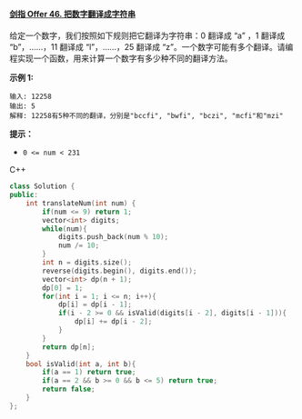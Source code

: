 #### [剑指 Offer 46. 把数字翻译成字符串](https://leetcode-cn.com/problems/ba-shu-zi-fan-yi-cheng-zi-fu-chuan-lcof/)

给定一个数字，我们按照如下规则把它翻译为字符串：0 翻译成 “a” ，1 翻译成 “b”，……，11 翻译成 “l”，……，25 翻译成 “z”。一个数字可能有多个翻译。请编程实现一个函数，用来计算一个数字有多少种不同的翻译方法。

 

**示例 1:**

```
输入: 12258
输出: 5
解释: 12258有5种不同的翻译，分别是"bccfi", "bwfi", "bczi", "mcfi"和"mzi"
```

 

**提示：**

- `0 <= num < 231`



C++

```c++
class Solution {
public:
    int translateNum(int num) {
        if(num <= 9) return 1;
        vector<int> digits;
        while(num){
            digits.push_back(num % 10);
            num /= 10;
        }
        int n = digits.size();
        reverse(digits.begin(), digits.end());
        vector<int> dp(n + 1);
        dp[0] = 1;
        for(int i = 1; i <= n; i++){
            dp[i] = dp[i - 1];
            if(i - 2 >= 0 && isValid(digits[i - 2], digits[i - 1])){
                dp[i] += dp[i - 2];
            }
        }
        return dp[n];
    }
    bool isValid(int a, int b){
        if(a == 1) return true;
        if(a == 2 && b >= 0 && b <= 5) return true;
        return false;
    }
};
```


